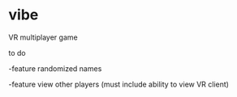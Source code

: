 # vibe
VR multiplayer game

to do

-feature randomized names

-feature view other players (must include ability to view VR client)